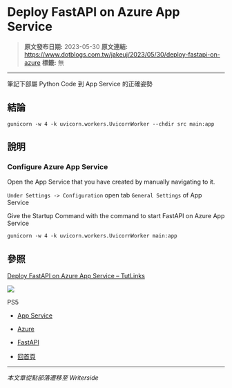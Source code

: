 # Deploy FastAPI on Azure App Service

> **原文發布日期:** 2023-05-30
> **原文連結:** https://www.dotblogs.com.tw/jakeuj/2023/05/30/deploy-fastapi-on-azure
> **標籤:** 無

---

筆記下部屬 Python Code 到 App Service 的正確姿勢

## 結論

```
gunicorn -w 4 -k uvicorn.workers.UvicornWorker --chdir src main:app
```

## 說明

### Configure Azure App Service

Open the App Service that you have created by manually navigating to it.

`Under Settings -> Configuration` open tab `General Settings` of App Service

Give the Startup Command with the command to start FastAPI on Azure App Service

`gunicorn -w 4 -k uvicorn.workers.UvicornWorker main:app`

## 參照

[Deploy FastAPI on Azure App Service – TutLinks](https://tutlinks.com/deploy-fastapi-on-azure/)

![](https://card.psnprofiles.com/1/jakeuj.png)

PS5

* [App Service](/jakeuj/Tags?qq=App%20Service)
* [Azure](/jakeuj/Tags?qq=Azure)
* [FastAPI](/jakeuj/Tags?qq=FastAPI)

* [回首頁](/jakeuj)

---

*本文章從點部落遷移至 Writerside*
